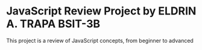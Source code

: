 # JavaScript Review Project by ELDRIN A. TRAPA BSIT-3B
This project is a review of JavaScript concepts, from beginner to advanced 